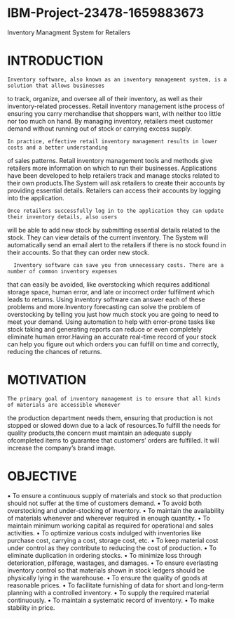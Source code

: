 ﻿# IBM-Project-23478-1659883673
Inventory Managment System for Retailers

# INTRODUCTION

  	Inventory software, also known as an inventory management system, is a solution that allows businesses 
to track, organize, and oversee all of their inventory, as well as their inventory-related processes. 
Retail inventory management isthe process of ensuring you carry merchandise that shoppers want, with neither
too little nor too much on hand. By managing inventory, retailers meet customer demand without running 
out of stock or carrying excess supply.

    In practice, effective retail inventory management results in lower costs and a better understanding
of sales patterns. Retail inventory management tools and methods give retailers more information on which 
to run their businesses. Applications have been developed to help retailers track and manage stocks related to
their own products.The System will ask retailers to create their accounts by providing essential details. 
Retailers can access their accounts by logging into the application.

  	Once retailers successfully log in to the application they can update their inventory details, also users
will be able to add new stock by submitting essential details related to the stock. They can view details of the 
current inventory. The System will automatically send an email alert to the retailers if there is no stock found
in their accounts. So that they can order new stock.

	  Inventory software can save you from unnecessary costs. There are a number of common inventory expenses 
that can easily be avoided, like overstocking which requires additional storage space, human error, and late or 
incorrect order fulfilment which leads to returns. Using inventory software can answer each of these problems 
and more.Inventory forecasting can solve the problem of overstocking by telling you just how much stock you are 
going to need to meet your demand. Using automation to help with error-prone tasks like stock taking and generating
reports can reduce or even completely eliminate human error.Having an accurate real-time record of your stock can help
you figure out which orders you can fulfill on time and correctly, reducing the chances of returns.


# MOTIVATION
    
    The primary goal of inventory management is to ensure that all kinds of materials are accessible whenever
the production department needs them, ensuring that production is not stopped or slowed down due to a lack of
resources.To fulfill the needs for quality products,the concern must maintain an adequate supply ofcompleted items to guarantee that customers’ orders are fulfilled. It will increase the company’s brand image.

# OBJECTIVE

• To ensure a continuous supply of materials and stock so that production should not suffer at the time of customers demand.
• To avoid both overstocking and under-stocking of inventory.
• To maintain the availability of materials whenever and wherever required in enough quantity.
• To maintain minimum working capital as required for operational and sales activities.
• To optimize various costs indulged with inventories like purchase cost, carrying a cost, storage cost, etc.
• To keep material cost under control as they contribute to reducing the cost of production.
• To eliminate duplication in ordering stocks.
• To minimize loss through deterioration, pilferage, wastages, and damages.
• To ensure everlasting inventory control so that materials shown in stock ledgers should be physically lying in the warehouse.
• To ensure the quality of goods at reasonable prices.
• To facilitate furnishing of data for short and long-term planning with a controlled inventory.
• To supply the required material continuously.
• To maintain a systematic record of inventory.
• To make stability in price.




